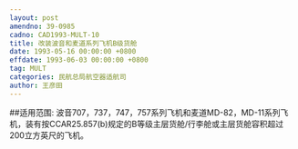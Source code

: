 ```yaml
---
layout: post
amendno: 39-0985
cadno: CAD1993-MULT-10
title: 改装波音和麦道系列飞机B级货舱
date: 1993-05-16 00:00:00 +0800
effdate: 1993-06-03 00:00:00 +0800
tag: MULT
categories: 民航总局航空器适航司
author: 王彦田
---
```


##适用范围:
波音707，737，747，757系列飞机和麦道MD-82，MD-11系列飞机，装有按CCAR25.857(b)规定的B等级主层货舱/行李舱或主层货舱容积超过200立方英尺的飞机。

